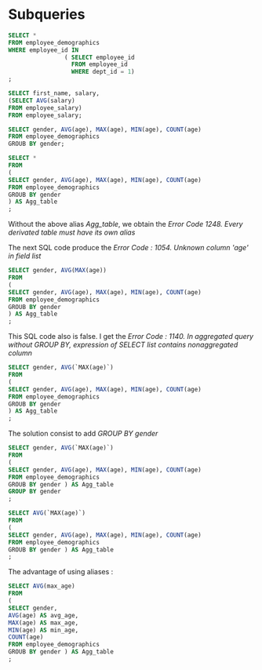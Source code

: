 # Subqueries

```sql
SELECT *
FROM employee_demographics
WHERE employee_id IN
                ( SELECT employee_id
                  FROM employee_id
                  WHERE dept_id = 1)
;
```

```sql
SELECT first_name, salary,
(SELECT AVG(salary)
FROM employee_salary)
FROM employee_salary;
```

```sql
SELECT gender, AVG(age), MAX(age), MIN(age), COUNT(age)
FROM employee_demographics
GROUB BY gender;
```

```sql
SELECT *
FROM
(
SELECT gender, AVG(age), MAX(age), MIN(age), COUNT(age)
FROM employee_demographics
GROUB BY gender
) AS Agg_table
;
```

Without the above alias _Agg_table_, we obtain the _Error Code 1248. Every derivated table must have its own alias_

The next SQL code produce the _Error Code : 1054. Unknown column 'age' in field list_

```sql
SELECT gender, AVG(MAX(age))
FROM
(
SELECT gender, AVG(age), MAX(age), MIN(age), COUNT(age)
FROM employee_demographics
GROUB BY gender
) AS Agg_table
;
```

This SQL code also is false. I get the _Error Code : 1140. In aggregated query without GROUP BY, expression of SELECT list contains nonaggregated column_

```sql
SELECT gender, AVG(`MAX(age)`)
FROM
(
SELECT gender, AVG(age), MAX(age), MIN(age), COUNT(age)
FROM employee_demographics
GROUB BY gender
) AS Agg_table
;
```

The solution consist to add _GROUP BY gender_

```sql
SELECT gender, AVG(`MAX(age)`)
FROM
(
SELECT gender, AVG(age), MAX(age), MIN(age), COUNT(age)
FROM employee_demographics
GROUB BY gender ) AS Agg_table
GROUP BY gender
;
```

```sql
SELECT AVG(`MAX(age)`)
FROM
(
SELECT gender, AVG(age), MAX(age), MIN(age), COUNT(age)
FROM employee_demographics
GROUB BY gender ) AS Agg_table
;
```
The advantage of using aliases : 

```sql
SELECT AVG(max_age)
FROM
(
SELECT gender,
AVG(age) AS avg_age,
MAX(age) AS max_age,
MIN(age) AS min_age,
COUNT(age)
FROM employee_demographics
GROUB BY gender ) AS Agg_table
;
```
